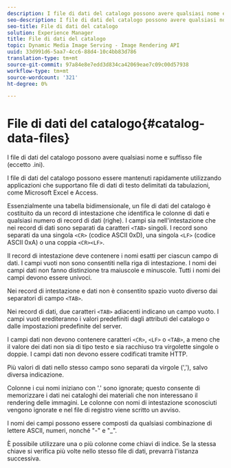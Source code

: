 ```yaml
---
description: I file di dati del catalogo possono avere qualsiasi nome e suffisso file (eccetto .ini).
seo-description: I file di dati del catalogo possono avere qualsiasi nome e suffisso file (eccetto .ini).
seo-title: File di dati del catalogo
solution: Experience Manager
title: File di dati del catalogo
topic: Dynamic Media Image Serving - Image Rendering API
uuid: 33d991d6-5aa7-4cc6-88d4-10c4bb83d786
translation-type: tm+mt
source-git-commit: 97a84e8e7edd3d834ca42069eae7c09c00d57938
workflow-type: tm+mt
source-wordcount: '321'
ht-degree: 0%

---
```



# File di dati del catalogo{#catalog-data-files}

I file di dati del catalogo possono avere qualsiasi nome e suffisso file (eccetto .ini).

I file di dati del catalogo possono essere mantenuti rapidamente utilizzando applicazioni che supportano file di dati di testo delimitati da tabulazioni, come Microsoft Excel e Access.

Essenzialmente una tabella bidimensionale, un file di dati del catalogo è costituito da un record di intestazione che identifica le colonne di dati e qualsiasi numero di record di dati (righe). I campi sia nell&#39;intestazione che nei record di dati sono separati da caratteri `<TAB>` singoli. I record sono separati da una singola `<CR>` (codice ASCII 0xD), una singola `<LF>` (codice ASCII 0xA) o una coppia `<CR><LF>`.

Il record di intestazione deve contenere i nomi esatti per ciascun campo di dati. I campi vuoti non sono consentiti nella riga di intestazione. I nomi dei campi dati non fanno distinzione tra maiuscole e minuscole. Tutti i nomi dei campi devono essere univoci.

Nei record di intestazione e dati non è consentito spazio vuoto diverso dai separatori di campo `<TAB>`.

Nei record di dati, due caratteri `<TAB>` adiacenti indicano un campo vuoto. I campi vuoti erediteranno i valori predefiniti dagli attributi del catalogo o dalle impostazioni predefinite del server.

I campi dati non devono contenere caratteri `<CR>`, `<LF>` o `<TAB>`, a meno che il valore dei dati non sia di tipo testo e sia racchiuso tra virgolette singole o doppie. I campi dati non devono essere codificati tramite HTTP.

Più valori di dati nello stesso campo sono separati da virgole (&#39;,&#39;), salvo diversa indicazione.

Colonne i cui nomi iniziano con &#39;.&#39; sono ignorate; questo consente di memorizzare i dati nei cataloghi dei materiali che non interessano il rendering delle immagini. Le colonne con nomi di intestazione sconosciuti vengono ignorate e nel file di registro viene scritto un avviso.

I nomi dei campi possono essere composti da qualsiasi combinazione di lettere ASCII, numeri, nonché &quot;-&quot; e &quot;_&quot;.

È possibile utilizzare una o più colonne come chiavi di indice. Se la stessa chiave si verifica più volte nello stesso file di dati, prevarrà l&#39;istanza successiva.
